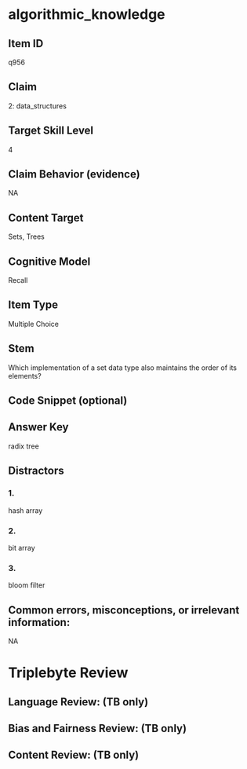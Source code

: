 # algorithmic_knowledge

## Item ID
q956

## Claim
2: data_structures

## Target Skill Level
4

## Claim Behavior (evidence)
NA

## Content Target
Sets, Trees

## Cognitive Model
Recall

## Item Type
Multiple Choice

## Stem
Which implementation of a set data type also maintains the order of its elements?

## Code Snippet (optional)


## Answer Key
radix tree

## Distractors

### 1.
hash array

### 2.
bit array

### 3.
bloom filter

## Common errors, misconceptions, or irrelevant information:
NA

# Triplebyte Review


## Language Review: (TB only)


## Bias and Fairness Review: (TB only)


## Content Review: (TB only)

